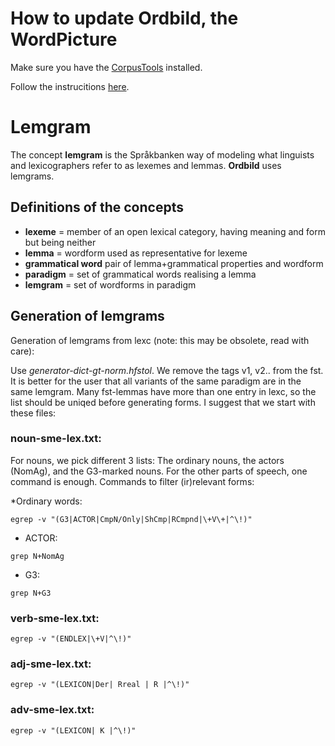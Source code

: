 # How to update Ordbild, the WordPicture

Make sure you have the [CorpusTools](https://giellalt.github.io/ling/CorpusTools.html#) installed.

Follow the instrucitions [here](https://github.com/giellalt/CorpusTools/blob/main/korp_scripts/word_picture/README.md).

# Lemgram

The concept **lemgram** is the Språkbanken way of modeling what linguists and lexicographers refer to as lexemes and lemmas. **Ordbild** uses lemgrams.

## Definitions of the concepts

- **lexeme** = member of an open lexical category, having meaning and form but being neither
- **lemma** = wordform used as representative for lexeme
- **grammatical word** pair of lemma+grammatical properties and wordform
- **paradigm** = set of grammatical words realising a lemma
- **lemgram** = set of wordforms in paradigm

## Generation of lemgrams

Generation of lemgrams from lexc (note: this may be obsolete, read with care):

Use _generator-dict-gt-norm.hfstol_. We remove the tags v1, v2.. from the fst. It is better for the user that all variants of the same paradigm are in the same lemgram. Many fst-lemmas have more than one entry in lexc, so the list should be uniqed before generating forms. I suggest that we start with these files:

### noun-sme-lex.txt:

For nouns, we pick different 3 lists: The ordinary nouns, the actors (NomAg), and the G3-marked nouns.
For the other parts of speech, one command is enough. Commands to filter (ir)relevant forms:

\*Ordinary words:

```
egrep -v "(G3|ACTOR|CmpN/Only|ShCmp|RCmpnd|\+V\+|^\!)"
```

- ACTOR:

```
grep N+NomAg
```

- G3:

```
grep N+G3
```

### verb-sme-lex.txt:

```
egrep -v "(ENDLEX|\+V|^\!)"
```

### adj-sme-lex.txt:

```
egrep -v "(LEXICON|Der| Rreal | R |^\!)"
```

### adv-sme-lex.txt:

```
egrep -v "(LEXICON| K |^\!)"
```
